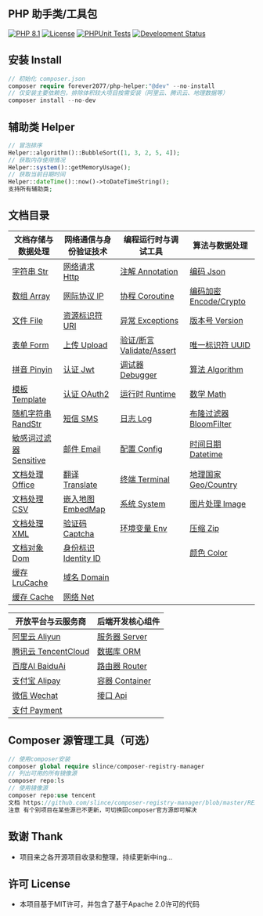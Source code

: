 ## PHP 助手类/工具包

[![PHP 8.1](https://img.shields.io/badge/PHP-8.1-8892BF.svg)](https://www.php.net/releases/8.1/en.php) [![License](https://img.shields.io/badge/License-MIT-green.svg)](https://opensource.org/licenses/MIT) [![PHPUnit Tests](https://img.shields.io/badge/PHPUnit-Passed-brightgreen.svg)](https://phpunit.de/) [![Development Status](https://img.shields.io/badge/Development-Active-brightgreen.svg)](https://your-project-repo-link)

## 安装 Install

```php
// 初始化 composer.json
composer require forever2077/php-helper:"@dev" --no-install
// 仅安装主要依赖包，排除体积较大项目按需安装（阿里云、腾讯云、地理数据等）
composer install --no-dev
```

## 辅助类 Helper

```php
// 冒泡排序
Helper::algorithm()::BubbleSort([1, 3, 2, 5, 4]);
// 获取内存使用情况
Helper::system()::getMemoryUsage();
// 获取当前日期时间
Helper::dateTime()::now()->toDateTimeString();
支持所有辅助类;
```

## 文档目录


| 文档存储与数据处理        | 网络通信与身份验证技术     | 编程运行时与调试工具   | 算法与数据处理    |
| ---------------- |-----------------| ------------ |------------|
| [字符串 Str](doc/Str.md) | [网络请求 Http](doc/Http.md)| [注解 Annotation](doc/Annotation.md) | [编码 Json](doc/Json.md) |
| [数组 Array](doc/Array.md) | [网际协议 IP](doc/IP.md) | [协程 Coroutine](doc/Coroutine.md) | [编码加密 Encode/Crypto](doc/EncodeCrypto.md) |
| [文件 File](doc/File.md) | [资源标识符 URI](doc/URI.md) | [异常 Exceptions](doc/Exceptions.md) | [版本号 Version](doc/Version.md) |
| [表单 Form](doc/Form.md) | [上传 Upload](doc/Upload.md) | [验证/断言 Validate/Assert](doc/ValidateAssert.md) | [唯一标识符 UUID](doc/UUID.md) |
| [拼音 Pinyin](doc/Pinyin.md) | [认证 Jwt](doc/Jwt.md) | [调试器 Debugger](doc/Debugger.md) | [算法 Algorithm](doc/Algorithm.md) |
| [模板 Template](doc/Template.md) | [认证 OAuth2](doc/OAuth2.md) | [运行时 Runtime](doc/Runtime.md) | [数学 Math](doc/Math.md) |
| [随机字符串 RandStr](doc/RandomString.md) | [短信 SMS](doc/SMS.md) | [日志 Log](doc/Log.md) | [布隆过滤器 BloomFilter](doc/BloomFilter.md) |
| [敏感词过滤器 Sensitive](doc/Sensitive.md) | [邮件 Email](doc/Email.md) | [配置 Config](doc/Config.md) | [时间日期 Datetime](doc/Datetime.md) |
| [文档处理 Office](doc/Office.md) | [翻译 Translate](doc/Translate.md) | [终端 Terminal](doc/Terminal.md) | [地理国家 Geo/Country](doc/GeoCountry.md) |
| [文档处理 CSV](doc/CSV.md) | [嵌入地图 EmbedMap](doc/EmbedMap.md) | [系统 System](doc/System.md) | [图片处理 Image](doc/Image.md) |
| [文档处理 XML](doc/XML.md) | [验证码 Captcha](doc/Captcha.md) | [环境变量 Env](doc/Env.md) | [压缩 Zip](doc/Zip.md) |
| [文档对象 Dom](doc/Dom.md) | [身份标识 Identity ID](doc/IdentityID.md) |              | [颜色 Color](doc/Color.md) |
| [缓存 LruCache](doc/LRUCache.md) | [域名 Domain](doc/Domain.md) |              |            |
| [缓存 Cache](doc/Cache.md) | [网络 Net](doc/Net.md) |              |            |

| 开放平台与云服务商      | 后端开发核心组件      |
| -------------- |---------------|
| [阿里云 Aliyun](doc/Aliyun.md) | [服务器 Server](doc/Server.md) |
| [腾讯云 TencentCloud](doc/TencentCloud.md) | [数据库 ORM](doc/ORM.md) |
| [百度AI BaiduAi](doc/BaiduAi.md) | [路由器 Router](doc/Router.md) |
| [支付宝 Alipay](doc/Alipay.md) | [容器 Container](doc/Container.md) |
| [微信 Wechat](doc/Wechat.md) | [接口 Api](doc/Api.md) |
| [支付 Payment](doc/Payment.md) |               |

## Composer 源管理工具（可选）

```php
// 使用composer安装
composer global require slince/composer-registry-manager
// 列出可用的所有镜像源
composer repo:ls
// 使用镜像源
composer repo:use tencent
文档 https://github.com/slince/composer-registry-manager/blob/master/README-zh_CN.md
注意 有个别项目在某些源已不更新，可切换回composer官方源即可解决
```

## 致谢 Thank

* 项目来之各开源项目收录和整理，持续更新中ing...

## 许可 License

* 本项目基于MIT许可，并包含了基于Apache 2.0许可的代码
